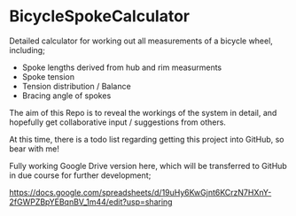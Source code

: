 # BicycleSpokeCalculator
Detailed calculator for working out all measurements of a bicycle wheel, including;

- Spoke lengths derived from hub and rim measurments
- Spoke tension
- Tension distribution / Balance
- Bracing angle of spokes

The aim of this Repo is to reveal the workings of the system in detail, and hopefully get collaborative input / suggestions from others.

At this time, there is a todo list regarding getting this project into GitHub, so bear with me!

Fully working Google Drive version here, which will be transferred to GitHub in due course for further development;

https://docs.google.com/spreadsheets/d/19uHy6KwGjnt6KCrzN7HXnY-2fGWPZBpYEBqnBV_1m44/edit?usp=sharing
